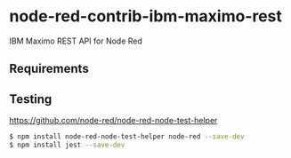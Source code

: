 # node-red-contrib-ibm-maximo-rest
IBM Maximo REST API for Node Red

## Requirements


## Testing

https://github.com/node-red/node-red-node-test-helper


```bash
$ npm install node-red-node-test-helper node-red --save-dev
$ npm install jest --save-dev
```
